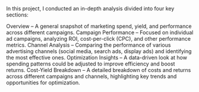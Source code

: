 In this project, I conducted an in-depth analysis divided into four key sections:

Overview – A general snapshot of marketing spend, yield, and performance across different campaigns.
Campaign Performance – Focused on individual ad campaigns, analyzing ROI, cost-per-click (CPC), and other performance metrics.
Channel Analysis – Comparing the performance of various advertising channels (social media, search ads, display ads) and identifying the most effective ones.
Optimization Insights – A data-driven look at how spending patterns could be adjusted to improve efficiency and boost returns.
Cost-Yield Breakdown – A detailed breakdown of costs and returns across different campaigns and channels, highlighting key trends and opportunities for optimization.
